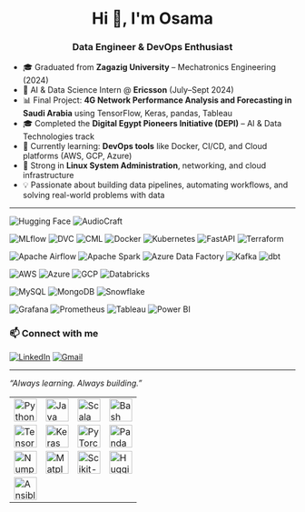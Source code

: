 <h1 align="center">Hi 👋, I'm Osama</h1>
<h3 align="center">Data Engineer & DevOps Enthusiast</h3>

- 🎓 Graduated from **Zagazig University** – Mechatronics Engineering (2024)  
- 🚀 AI & Data Science Intern @ **Ericsson** (July–Sept 2024)  
- 📊 Final Project: **4G Network Performance Analysis and Forecasting in Saudi Arabia** using TensorFlow, Keras, pandas, Tableau  
- 🎓 Completed the **Digital Egypt Pioneers Initiative (DEPI)** – AI & Data Technologies track  
- 🔧 Currently learning: **DevOps tools** like Docker, CI/CD, and Cloud platforms (AWS, GCP, Azure)  
- 🐧 Strong in **Linux System Administration**, networking, and cloud infrastructure  
- 💡 Passionate about building data pipelines, automating workflows, and solving real-world problems with data  

---

<table align="center">
  <!-- Programming Languages -->
  <tr>
    <td><img src="https://cdn.jsdelivr.net/gh/devicons/devicon/icons/python/python-original.svg" width="40" alt="Python"/></td>
    <td><img src="https://cdn.jsdelivr.net/gh/devicons/devicon/icons/java/java-original.svg" width="40" alt="Java"/></td>
    <td><img src="https://cdn.jsdelivr.net/gh/devicons/devicon/icons/scala/scala-original.svg" width="40" alt="Scala"/></td>
    <td><img src="https://cdn.jsdelivr.net/gh/devicons/devicon/icons/bash/bash-original.svg" width="40" alt="Bash"/></td>
  </tr>

  <!-- Machine Learning -->
  <tr>
    <td><img src="https://cdn.jsdelivr.net/gh/devicons/devicon/icons/tensorflow/tensorflow-original.svg" width="40" alt="TensorFlow"/></td>
    <td><img src="https://cdn.jsdelivr.net/gh/devicons/devicon/icons/keras/keras-original.svg" width="40" alt="Keras"/></td>
    <td><img src="https://cdn.jsdelivr.net/gh/devicons/devicon/icons/pytorch/pytorch-original.svg" width="40" alt="PyTorch"/></td>
    <td><img src="https://cdn.jsdelivr.net/gh/devicons/devicon/icons/pandas/pandas-original.svg" width="40" alt="Pandas"/></td>
  </tr>
  <tr>
    <td><img src="https://cdn.jsdelivr.net/gh/devicons/devicon/icons/numpy/numpy-original.svg" width="40" alt="Numpy"/></td>
    <td><img src="https://cdn.jsdelivr.net/gh/devicons/devicon/icons/matplotlib/matplotlib-original.svg" width="40" alt="Matplotlib"/></td>
    <td><img src="https://raw.githubusercontent.com/scikit-learn/scikit-learn/main/doc/logos/scikit-learn-logo.png" width="40" alt="Scikit-learn"/></td>
    <td><img src="https://huggingface.co/front/assets/huggingface_logo-noborder.svg" width="40" alt="Hugging Face"/></td>
  </tr>

<!-- Generative AI & LLMs -->
![Hugging Face](https://img.shields.io/badge/HuggingFace-FFD21F?style=for-the-badge&logo=huggingface&logoColor=black)
![AudioCraft](https://img.shields.io/badge/AudioCraft-8A2BE2?style=for-the-badge&logo=meta&logoColor=white)

<!-- MLOps & CI/CD -->
![MLflow](https://img.shields.io/badge/MLflow-0194E2?style=for-the-badge&logo=mlflow&logoColor=white)
![DVC](https://img.shields.io/badge/DVC-945DD6?style=for-the-badge&logo=dvc&logoColor=white)
![CML](https://img.shields.io/badge/CML-F9A03C?style=for-the-badge&logo=git&logoColor=white)
![Docker](https://img.shields.io/badge/Docker-2496ED?style=for-the-badge&logo=docker&logoColor=white)
![Kubernetes](https://img.shields.io/badge/Kubernetes-326CE5?style=for-the-badge&logo=kubernetes&logoColor=white)
![FastAPI](https://img.shields.io/badge/FastAPI-009688?style=for-the-badge&logo=fastapi&logoColor=white)
![Terraform](https://img.shields.io/badge/Terraform-7B42BC?style=for-the-badge&logo=terraform&logoColor=white)
<td><img src="https://cdn.jsdelivr.net/gh/devicons/devicon/icons/ansible/ansible-original.svg" width="40" alt="Ansible"/></td>

<!-- Data Engineering -->
![Apache Airflow](https://img.shields.io/badge/Airflow-017CEE?style=for-the-badge&logo=apacheairflow&logoColor=white)
![Apache Spark](https://img.shields.io/badge/Spark-E25A1C?style=for-the-badge&logo=apachespark&logoColor=white)
![Azure Data Factory](https://img.shields.io/badge/Azure%20Data%20Factory-0078D4?style=for-the-badge&logo=microsoftazure&logoColor=white)
![Kafka](https://img.shields.io/badge/Kafka-231F20?style=for-the-badge&logo=apachekafka&logoColor=white)
![dbt](https://img.shields.io/badge/dbt-FC6D26?style=for-the-badge&logo=dbt&logoColor=white)

<!-- Cloud Platforms -->
![AWS](https://img.shields.io/badge/AWS-FF9900?style=for-the-badge&logo=amazonaws&logoColor=white)
![Azure](https://img.shields.io/badge/Azure-0078D4?style=for-the-badge&logo=microsoftazure&logoColor=white)
![GCP](https://img.shields.io/badge/GCP-4285F4?style=for-the-badge&logo=googlecloud&logoColor=white)
![Databricks](https://img.shields.io/badge/Databricks-E87722?style=for-the-badge&logo=databricks&logoColor=white)

<!-- Databases & Storage -->
![MySQL](https://img.shields.io/badge/MySQL-005C84?style=for-the-badge&logo=mysql&logoColor=white)
![MongoDB](https://img.shields.io/badge/MongoDB-47A248?style=for-the-badge&logo=mongodb&logoColor=white)
![Snowflake](https://img.shields.io/badge/Snowflake-56B9EB?style=for-the-badge&logo=snowflake&logoColor=white)

<!-- Monitoring & Visualization -->
![Grafana](https://img.shields.io/badge/Grafana-F46800?style=for-the-badge&logo=grafana&logoColor=white)
![Prometheus](https://img.shields.io/badge/Prometheus-E6522C?style=for-the-badge&logo=prometheus&logoColor=white)
![Tableau](https://img.shields.io/badge/Tableau-E97627?style=for-the-badge&logo=tableau&logoColor=white)
![Power BI](https://img.shields.io/badge/Power%20BI-F2C811?style=for-the-badge&logo=powerbi&logoColor=black)






### 📫 Connect with me
[![LinkedIn](https://img.shields.io/badge/LinkedIn-blue?style=for-the-badge&logo=linkedin&logoColor=white)](http://www.linkedin.com/in/osama-shalan-65466023b)
[![Gmail](https://img.shields.io/badge/Email-D14836?style=for-the-badge&logo=gmail&logoColor=white)](mailto:[osamashalan3@gmail.com])

---

_“Always learning. Always building.”_
